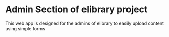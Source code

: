 # Admin Section of elibrary project
This web app is designed for the admins of elibrary to easily upload content using simple forms
